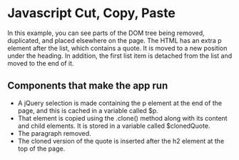 # Javascript Cut, Copy, Paste
In this example, you can see parts of the DOM tree being removed, duplicated, and placed elsewhere on the page. The HTML has an extra p element after the list, which contains a quote. It is moved to a new position under the heading. In addition, the first list item is detached from the list and moved to the end of it.

## Components that make the app run
* A jQuery selection is made containing the p element at the end of the page, and this is cached in a variable called $p.
* That element is copied using the .clone() method along with its content and child elements. It is stored in a variable called $clonedQuote.
* The paragraph removed.
* The cloned version of the quote is inserted after the h2 element at the top of the page.
